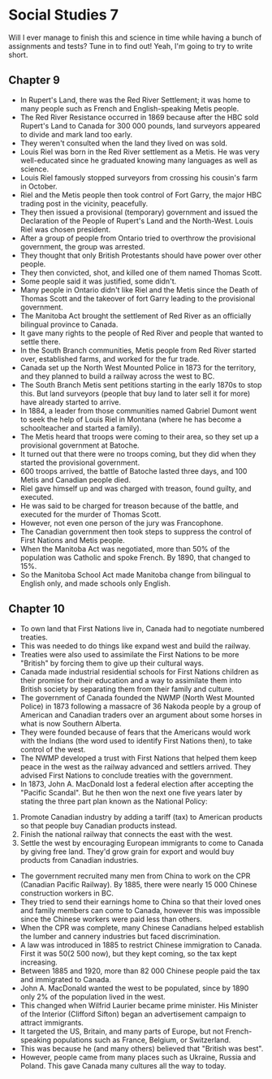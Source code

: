 # Social Studies 7

Will I ever manage to finish this and science in time while having a bunch of assignments and tests? Tune in to find out! Yeah, I'm going to try to write short.

## Chapter 9

* In Rupert's Land, there was the Red River Settlement; it was home to many people such as French and English-speaking Metis people.
* The Red River Resistance occurred in 1869 because after the HBC sold Rupert's Land to Canada for 300 000 pounds, land surveyors appeared to divide and mark land too early.
* They weren't consulted when the land they lived on was sold.
* Louis Riel was born in the Red River settlement as a Metis. He was very well-educated since he graduated knowing many languages as well as science.
* Louis Riel famously stopped surveyors from crossing his cousin's farm in October.
* Riel and the Metis people then took control of Fort Garry, the major HBC trading post in the vicinity, peacefully.
* They then issued a provisional (temporary) government and issued the Declaration of the People of Rupert's Land and the North-West. Louis Riel was chosen president.
* After a group of people from Ontario tried to overthrow the provisional government, the group was arrested.
* They thought that only British Protestants should have power over other people.
* They then convicted, shot, and killed one of them named Thomas Scott.
* Some people said it was justified, some didn't.
* Many people in Ontario didn't like Riel and the Metis since the Death of Thomas Scott and the takeover of fort Garry leading to the provisional government.
* The Manitoba Act brought the settlement of Red River as an officially bilingual province to Canada.
* It gave many rights to the people of Red River and people that wanted to settle there.
* In the South Branch communities, Metis people from Red River started over, established farms, and worked for the fur trade.
* Canada set up the North West Mounted Police in 1873 for the territory, and they planned to build a railway across the west to BC.
* The South Branch Metis sent petitions starting in the early 1870s to stop this. But land surveyors (people that buy land to later sell it for more) have already started to arrive.
* In 1884, a leader from those communities named Gabriel Dumont went to seek the help of Louis Riel in Montana (where he has become a schoolteacher and started a family).
* The Metis heard that troops were coming to their area, so they set up a provisional government at Batoche.
* It turned out that there were no troops coming, but they did when they started the provisional government.
* 600 troops arrived, the battle of Batoche lasted three days, and 100 Metis and Canadian people died.
* Riel gave himself up and was charged with treason, found guilty, and executed.
* He was said to be charged for treason because of the battle, and executed for the murder of Thomas Scott.
* However, not even one person of the jury was Francophone.
* The Canadian government then took steps to suppress the control of First Nations and Metis people.
* When the Manitoba Act was negotiated, more than 50% of the population was Catholic and spoke French. By 1890, that changed to 15%.
* So the Manitoba School Act made Manitoba change from bilingual to English only, and made schools only English.

## Chapter 10

* To own land that First Nations live in, Canada had to negotiate numbered treaties.
* This was needed to do things like expand west and build the railway.
* Treaties were also used to assimilate the First Nations to be more "British" by forcing them to give up their cultural ways.
* Canada made industrial residential schools for First Nations children as their promise for their education and a way to assimilate them into British society by separating them from their family and culture.
* The government of Canada founded the NWMP (North West Mounted Police) in 1873 following a massacre of 36 Nakoda people by a group of American and Canadian traders over an argument about some horses in what is now Southern Alberta. 
* They were founded because of fears that the Americans would work with the Indians (the word used to identify First Nations then), to take control of the west.
* The NWMP developed a trust with First Nations that helped them keep peace in the west as the railway advanced and settlers arrived. They advised First Nations to conclude treaties with the government.
* In 1873, John A. MacDonald lost a federal election after accepting the "Pacific Scandal". But he then won the next one five years later by stating the three part plan known as the National Policy:
1. Promote Canadian industry by adding a tariff (tax) to American products so that people buy Canadian products instead.
2. Finish the national railway that connects the east with the west.
3. Settle the west by encouraging European immigrants to come to Canada by giving free land. They'd grow grain for export and would buy products from Canadian industries.
* The government recruited many men from China to work on the CPR (Canadian Pacific Railway). By 1885, there were nearly 15 000 Chinese construction workers in BC.
* They tried to send their earnings home to China so that their loved ones and family members can come to Canada, however this was impossible since the Chinese workers were paid less than others.
* When the CPR was complete, many Chinese Canadians helped establish the lumber and cannery industries but faced discrimination.
* A law was introduced in 1885 to restrict Chinese immigration to Canada. First it was $50 ($2 500 now), but they kept coming, so the tax kept increasing.
* Between 1885 and 1920, more than 82 000 Chinese people paid the tax and immigrated to Canada.
* John A. MacDonald wanted the west to be populated, since by 1890 only 2% of the population lived in the west.
* This changed when Wilfrid Laurier became prime minister. His Minister of the Interior (Clifford Sifton) began an advertisement campaign to attract immigrants.
* It targeted the US, Britain, and many parts of Europe, but not French-speaking populations such as France, Belgium, or Switzerland.
* This was because he (and many others) believed that "British was best".
* However, people came from many places such as Ukraine, Russia and Poland. This gave Canada many cultures all the way to today.
